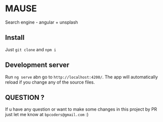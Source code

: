 # MAUSE

Search engine - angular + unsplash

## Install

Just `git clone` and `npm i`

## Development server

Run `ng serve` abn go to `http://localhost:4200/`. The app will automatically reload if you change any of the source files.

## QUESTION ?

If u have any question or want to make some changes in this project by PR just let me know at `bpcoders@gmail.com` :)
